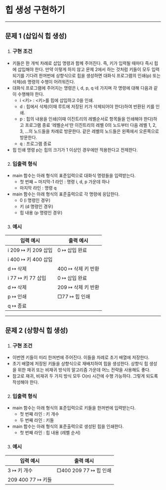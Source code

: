 <h1><strong >힙 생성 구현하기</strong></h1>
<hr>

## 문제 1 (삽입식 힙 생성) 

1. ### 구현 조건
- 키들은 한 개씩 차례로 삽입 명령과 함께 주어진다. 즉, 키가 입력될 때마다 즉시 힙에 삽입해야 한다. 만약 이렇게 하지 않고 문제 2에서 하는 것처럼 키들이 모두 입력되기를 기다려 한꺼번에 상향식으로 힙을 생성하면 대화식 프로그램의 인쇄(p) 또는 삭제(d) 명령의 수행이 어려워진다.
- 대화식 프로그램에 주어지는 명령은 i, d, p, q 네 가지며 각 명령에 대해 다음과 같이 수행해야 한다.
    - i <키> : <키>를 힙에 삽입하고 0을 인쇄.
    - d : 힙에서 삭제(이때 루트에 저장된 키가 삭제되어야 한다)하여 반환된 키를 인쇄.
    - p : 힙의 내용을 인쇄(이때 이진트리의 레벨순서로 항목들을 인쇄해야 한다)하고 프로그램 종료
    ‘레벨순서‘란 이진트리의 레벨 0의 노드부터 다음 레벨 1, 2, 3, ...의 노드들을 차례로 방문한다. 같은 레벨의 노드들은 왼쪽에서 오른쪽으로 방문한다.
    - q : 프로그램 종료
- 힙 인쇄 명령 p는 힙의 크기가 1 이상인 경우에만 적용한다고 전제한다.

2. ### 입출력 형식
- main 함수는 아래 형식의 표준입력으로 대화식 명령들을 입력받는다.
	- 첫 번째 ~ 마지막-1 라인 : 명령 i, d, p 가운데 하나
	- 마지막 라인 : 명령 q
- main 함수는 아래 형식의 표준출력으로 각 명령에 응답한다.
	- 0 (i 명령인 경우)
	- 키 (d 명령인 경우)
	- 힙 내용 (p 명령인 경우)

3. ### 예시

|입력 예시| 출력 예시|
|---|---|
|i 209 ↦ 키 209 삽입|0 ↦ 삽입 완료|
|i 400 ↦ 키 400 삽입| |
|d ↦ 삭제|400 ↦ 삭제 키 반환|
|i 77 ↦ 키 77 삽입|0 ↦ 삽입 완료|
|d ↦ 삭제|209 ↦ 삭제 키 반환|
|p ↦ 인쇄|□77 ↦ 힙 인쇄|
|q ↦ 종료||

---

## 문제 2 (상향식 힙 생성)

1. ### 구현 조건
- 이번엔 키들이 미리 한꺼번에 주어진다. 이들을 차례로 초기 배열에 저장한다.
- 초기 배열에 저장된 키들을 상향식으로 재배치하여 힙을 생성한다. 상향식 힙 생성을 위한 재귀 또는 비재귀 방식의 알고리즘 가운데 어느 전략을 사용해도 좋다.
- 참고로 재귀, 비재귀 두 가지 방식 모두 O(n) 시간에 수행 가능하다. 그렇게 되도록 작성해야 한다.

2. ### 입출력 형식
- main 함수는 아래 형식의 표준입력으로 키들을 한꺼번에 입력받는다.
	- 첫 번째 라인 : 키 개수
	- 두 번째 라인 : 키들
- main 함수는 아래 형식의 표준출력으로 생성된 힙을 인쇄한다.
	- 첫 번째 라인 : 힙 내용 (레벨 순서)

3. ### 예시

|입력 예시| 출력 예시|
|---|---|
|3 ↦ 키 개수|□400 209 77 ↦ 힙 인쇄|
|209 400 77 ↦ 키들| |

